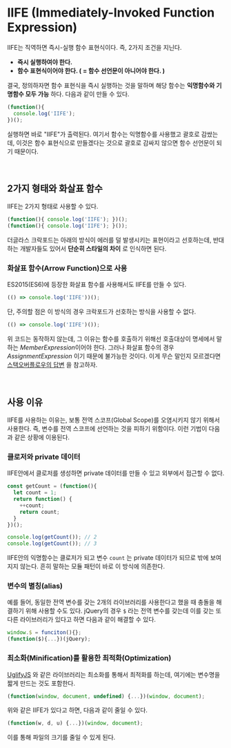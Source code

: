 # IIFE (Immediately-Invoked Function Expression)

IIFE는 직역하면 즉시-실행 함수 표현식이다. 즉, 2가지 조건을 지닌다.

* **즉시 실행하여야 한다.**
* **함수 표현식이어야 한다. ( = 함수 선언문이 아니어야 한다. )**

결국, 정의하자면 함수 표현식을 즉시 실행하는 것을 말하며 해당 함수는 **익명함수와 기명함수 모두 가능** 하다. 다음과 같이 만들 수 있다.

```javascript
(function(){ 
  console.log('IIFE'); 
})();
```

실행하면 바로 "IIFE"가 출력된다. 여기서 함수는 익명함수를 사용했고 괄호로 감쌌는데, 이것은 함수 표현식으로 만들겠다는 것으로 괄호로 감싸지 않으면 함수 선언문이 되기 때문이다.

<br>

## 2가지 형태와 화살표 함수

IIFE는 2가지 형태로 사용할 수 있다.

```javascript
(function(){ console.log('IIFE'); })();
(function(){ console.log('IIFE'); }());
```

더글라스 크락포드는 아래의 방식이 에러를 덜 발생시키는 표현이라고 선호하는데, 반대하는 개발자들도 있어서 **단순히 스타일의 차이** 로 인식하면 된다.

### 화살표 함수(Arrow Function)으로 사용

ES2015(ES6)에 등장한 화살표 함수를 사용해서도 IIFE를 만들 수 있다.

```javascript
(() => console.log('IIFE'))();
```

단, 주의할 점은 이 방식의 경우 크락포드가 선호하는 방식을 사용할 수 없다.

```javascript
(() => console.log('IIFE')());
```

위 코드는 동작하지 않는데, 그 이유는 함수를 호출하기 위해선 호출대상이 명세에서 말하는 *MemberExpression*이어야 한다. 그러나 화살표 함수의 경우 *AssignmentExpression* 이기 때문에 불가능한 것이다. 이게 무슨 말인지 모르겠다면 [스택오버플로우의 답변](https://stackoverflow.com/a/34589765/11789111) 을 참고하자.

<br>

## 사용 이유

IIFE를 사용하는 이유는, 보통 전역 스코프(Global Scope)를 오염시키지 않기 위해서 사용한다. 즉, 변수를 전역 스코프에 선언하는 것을 피하기 위함이다. 이런 기법이 다음과 같은 상황에 이용된다.

### 클로저와 private 데이터

IIFE안에서 클로저를 생성하면 private 데이터를 만들 수 있고 외부에서 접근할 수 없다.

```javascript
const getCount = (function(){
  let count = 1;
  return function() {
    ++count;
    return count;
  }
})();

console.log(getCount()); // 2
console.log(getCount()); // 3
```

IIFE안의 익명함수는 클로저가 되고 변수 `count` 는 private 데이터가 되므로 밖에 보여지지 않는다. 흔히 말하는 모듈 패턴이 바로 이 방식에 의존한다.

### 변수의 별칭(alias)

예를 들어, 동일한 전역 변수를 갖는 2개의 라이브러리를 사용한다고 했을 때 충돌을 해결하기 위해 사용할 수도 있다. jQuery의 경우 `$` 라는 전역 변수를 갖는데 이를 갖는 또 다른 라이브러리가 있다고 하면 다음과 같이 해결할 수 있다.

```javascript
window.$ = funciton(){};
(function($){...})(jQuery);
```

### 최소화(Minification)를 활용한 최적화(Optimization)

[UglifyJS](https://github.com/mishoo/UglifyJS2) 와 같은 라이브러리는 최소화를 통해서 최적화를 하는데, 여기에는 변수명을 짧게 만드는 것도 포함한다.

```javascript
(function(window, document, undefined) {...})(window, document);
```

위와 같은 IIFE가 있다고 하면, 다음과 같이 줄일 수 있다.

```javascript
(function(w, d, u) {...})(window, document);
```

이를 통해 파일의 크기를 줄일 수 있게 된다.

<br>
